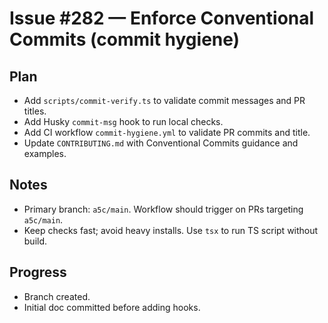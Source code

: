# Issue #282 — Enforce Conventional Commits (commit hygiene)

## Plan

- Add `scripts/commit-verify.ts` to validate commit messages and PR titles.
- Add Husky `commit-msg` hook to run local checks.
- Add CI workflow `commit-hygiene.yml` to validate PR commits and title.
- Update `CONTRIBUTING.md` with Conventional Commits guidance and examples.

## Notes

- Primary branch: `a5c/main`. Workflow should trigger on PRs targeting `a5c/main`.
- Keep checks fast; avoid heavy installs. Use `tsx` to run TS script without build.

## Progress

- Branch created.
- Initial doc committed before adding hooks.
